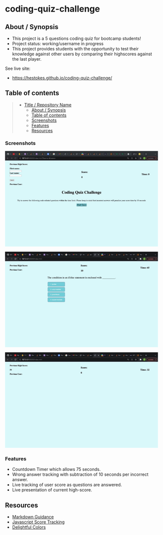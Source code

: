 # coding-quiz-challenge

## About / Synopsis

- This project is a 5 questions coding quiz for bootcamp students!
- Project status: working/username in progress
- This project provides students with the opportunity to test their knowledge against other users by comparing their highscores against the last player.

See live site:

- <https://hestokes.github.io/coding-quiz-challenge/>

## Table of contents

> - [Title / Repository Name](#title--repository-name)
>   - [About / Synopsis](#about--synopsis)
>   - [Table of contents](#table-of-contents)
>   - [Screenshots](#screenshots)
>   - [Features](#features)
>   - [Resources](#resources)

### Screenshots

![Start Page](assets/images/startpagequiz.jpg)

![Live Score Tracking](assets/images/scoretracking.jpg)

![Previous High Score](assets/images/previoushighscore.jpg)

### Features

- Countdown Timer which allows 75 seconds.
- Wrong answer tracking with subtraction of 10 seconds per incorrect answer.
- Live tracking of user score as questions are answered.
- Live presentation of current high-score.

## Resources

- [Markdown Guidance ](https://doc.nuxeo.com/corg/readme-template/)
- [Javascript Score Tracking](https://michael-karen.medium.com/how-to-save-high-scores-in-local-storage-7860baca9d68)
- [Delightful Colors](https://flatuicolors.com/palette/au)
